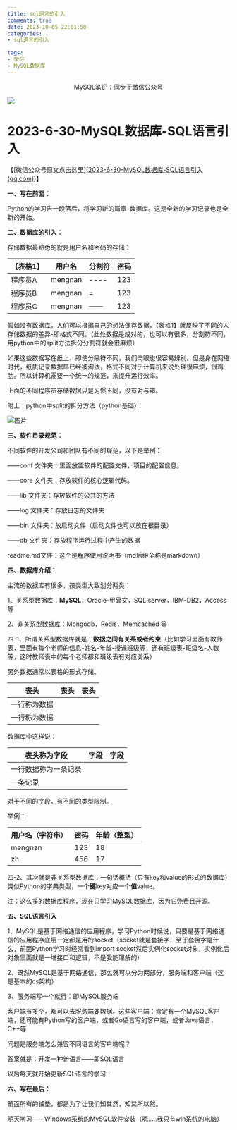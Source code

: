 ```yaml
---
title: sql语言的引入
comments: true
date: 2023-10-05 22:01:58
categories:
- sql语言的引入

tags:
- 学习
- MySQL数据库
---
```


<center>MySQL笔记：同步于微信公众号</center>

![](https://cdn.pixabay.com/photo/2017/09/25/17/25/chart-2785920_1280.jpg)

<!-- more -->



# 2023-6-30-MySQL数据库-SQL语言引入

【[微信公众号原文点击这里]([2023-6-30-MySQL数据库-SQL语言引入 (qq.com)](https://mp.weixin.qq.com/s?__biz=MzkxODQ0Njg4OA==&mid=2247484707&idx=1&sn=4204e551f00d1135108759f505f071a4&chksm=c1b07364f6c7fa723789377dcc80a8ac8cf4da6047872e63fe83b645d256c2dfa5e6f34d0742&token=894782990&lang=zh_CN#rd))】

**一、写在前面：**

Python的学习告一段落后，将学习新的篇章-数据库。这是全新的学习记录也是全新的开始。

**二、数据库的引入：**

存储数据最熟悉的就是用户名和密码的存储：

| 【表格1】 | 用户名  | 分割符 | 密码 |
| --------- | ------- | ------ | ---- |
| 程序员A   | mengnan | ----   | 123  |
| 程序员B   | mengnan | =      | 123  |
| 程序员C   | mengnan | ——     | 123  |

假如没有数据库，人们可以根据自己的想法保存数据，【表格1】就反映了不同的人存储数据的差异-即格式不同。（此处数据是成对的，也可以有很多，分割符不同，用python中的split方法拆分分割符就会很麻烦）

如果这些数据写在纸上，即使分隔符不同，我们肉眼也很容易辨别。但是身在网络时代，纸质记录数据早已经被淘汰，格式不同对于计算机来说处理很麻烦，很鸡肋。所以计算机需要一个统一的规范，来提升运行效率。

上面的不同程序员存储数据只是习惯不同，没有对与错。

附上：python中split的拆分方法（python基础）：

![图片](https://mmbiz.qpic.cn/mmbiz_png/I3DQqg87M5WrVGu0UibticmCQW9vOR9bI7wNdX0LcWRkNVlGYmS2KzeHc6dQlQicv8z9ajicIibCwJehUOp6gS1cRag/640?wx_fmt=png&wxfrom=5&wx_lazy=1&wx_co=1)

**三、软件目录规范：**

不同软件的开发公司和团队有不同的规范，以下是举例：

——conf 文件夹：里面放置软件的配置文件，项目的配置信息。

——core 文件夹：存放软件的核心逻辑代码。

——lib 文件夹：存放软件的公共的方法

——log 文件夹：存放日志的文件夹

——bin 文件夹：放启动文件（启动文件也可以放在根目录）

——db 文件夹：存放程序运行过程中产生的数据

readme.md文件：这个是程序使用说明书（md后缀全称是markdown）

**四、数据库介绍：**

主流的数据库有很多，按类型大致划分两类：

1、关系型数据库：**MySQL**，Oracle-甲骨文，SQL server，IBM-DB2，Access 等

2、非关系型数据库：Mongodb，Redis，Memcached 等

四-1、所谓关系型数据库就是：**数据之间有关系或者约束**（比如学习里面有教师表，里面有每个老师的信息-姓名-年龄-授课班级等，还有班级表-班级名-人数等，这时教师表中的每个老师都和班级表有对应关系）

另外数据通常以表格的形式存储。

| 表头         | 表头 | 表头 |
| ------------ | ---- | ---- |
| 一行称为数据 |      |      |
| 一行称为数据 |      |      |

数据库中这样说：

| 表头称为字段         | 字段 | 字段 |
| -------------------- | ---- | ---- |
| 一行数据称为一条记录 |      |      |
| 一条记录             |      |      |

对于不同的字段，有不同的类型限制。

举例：

| 用户名（字符串） | 密码 | 年龄（整型） |
| ---------------- | ---- | ------------ |
| mengnan          | 123  | 18           |
| zh               | 456  | 17           |

四-2、其次就是非关系型数据库：一句话概括（只有key和value的形式的数据库）类似Python的字典类型，一个**键**key对应一个**值**value。

注：这么多的数据库程序，现在只学习MySQL数据库，因为它免费且开源。

**五、SQL语言引入**

1、MySQL是基于网络通信的应用程序，学习Python时候说，只要是基于网络通信的应用程序底层一定都是用的socket（socket就是套接字，至于套接字是什么，前面Python学习时经常看到import socket然后实例化socket对象，实例化后对象里面就是一堆接口和逻辑，不是我能理解的）

2、既然MySQL是基于网络通信，那么就可以分为两部分，服务端和客户端（这是基本的cs架构）

3、服务端写一个就行：即MySQL服务端

客户端有多个，都可以去服务端要数据。这些客户端：肯定有一个MySQL客户端，还可能有Python写的客户端，或者Go语言写的客户端，或者Java语言，C++等

问题是服务端怎么兼容不同语言的客户端呢？

答案就是：开发一种新语言——即SQL语言

以后每天就开始更新SQL语言的学习！

**六、写在最后：**

前面所有的铺垫，都是为了让我们知其然，知其所以然。

明天学习——Windows系统的MySQL软件安装（嗯.....我只有win系统的电脑）

